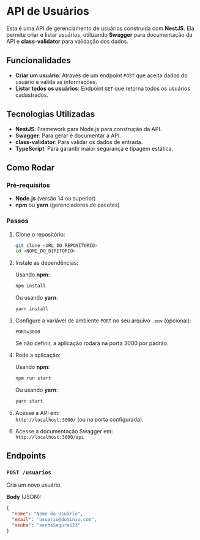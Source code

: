 # API de Usuários

Esta é uma API de gerenciamento de usuários construída com **NestJS**. Ela permite criar e listar usuários, utilizando **Swagger** para documentação da API e **class-validator** para validação dos dados.

## Funcionalidades

- **Criar um usuário**: Através de um endpoint `POST` que aceita dados do usuário e valida as informações.
- **Listar todos os usuários**: Endpoint `GET` que retorna todos os usuários cadastrados.

## Tecnologias Utilizadas

- **NestJS**: Framework para Node.js para construção da API.
- **Swagger**: Para gerar e documentar a API.
- **class-validator**: Para validar os dados de entrada.
- **TypeScript**: Para garantir maior segurança e tipagem estática.

## Como Rodar

### Pré-requisitos

- **Node.js** (versão 14 ou superior)
- **npm** ou **yarn** (gerenciadores de pacotes)

### Passos

1. Clone o repositório:

    ```bash
    git clone <URL_DO_REPOSITORIO>
    cd <NOME_DO_DIRETORIO>
    ```

2. Instale as dependências:

    Usando **npm**:

    ```bash
    npm install
    ```

    Ou usando **yarn**:

    ```bash
    yarn install
    ```

3. Configure a variável de ambiente `PORT` no seu arquivo `.env` (opcional):

    ```env
    PORT=3000
    ```

    Se não definir, a aplicação rodará na porta 3000 por padrão.

4. Rode a aplicação:

    Usando **npm**:

    ```bash
    npm run start
    ```

    Ou usando **yarn**:

    ```bash
    yarn start
    ```

5. Acesse a API em:  
   `http://localhost:3000/` (ou na porta configurada).

6. Acesse a documentação Swagger em:  
   `http://localhost:3000/api`

## Endpoints

### `POST /usuarios`

Cria um novo usuário.

**Body** (JSON):

```json
{
  "nome": "Nome do Usuário",
  "email": "usuario@dominio.com",
  "senha": "senhaSegura123"
}
